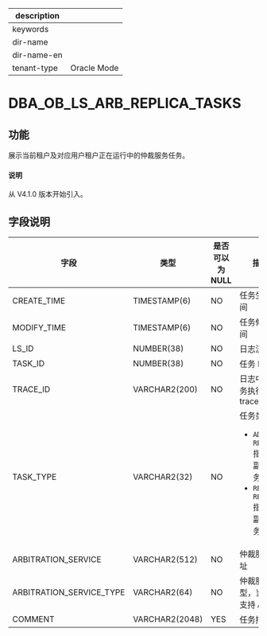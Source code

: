|description||
|---|---|
|keywords||
|dir-name||
|dir-name-en||
|tenant-type|Oracle Mode|

# DBA_OB_LS_ARB_REPLICA_TASKS

## 功能

展示当前租户及对应用户租户正在运行中的仲裁服务任务。

<main id="notice" type='explain'>
  <h4>说明</h4>
  <p>从 V4.1.0 版本开始引入。</p>
</main>

## 字段说明

| 字段 | 类型 | 是否可以为 NULL | 描述 |
| --- | --- | --- | --- |
| CREATE_TIME | TIMESTAMP(6) | NO | 任务生成时间 |
| MODIFY_TIME | TIMESTAMP(6) | NO | 任务修改时间 |
| LS_ID | NUMBER(38) | NO | 日志流 ID|
| TASK_ID | NUMBER(38) | NO | 任务 ID  |
| TRACE_ID | VARCHAR2(200) | NO |日志中该任务执行的 trace_id|
| TASK_TYPE | VARCHAR2(32) | NO |  任务类型：<ul><li> `ADD REPLICA` 指添加副本任务 </li><li> `REMOVE REPLICA` 指删除副本任务 </li></ul>|
| ARBITRATION_SERVICE | VARCHAR2(512) | NO | 仲裁服务地址 |
| ARBITRATION_SERVICE_TYPE | VARCHAR2(64) | NO |  仲裁服务类型，当前仅支持 `ADDR`|
| COMMENT | VARCHAR2(2048) | YES | 任务描述 |
